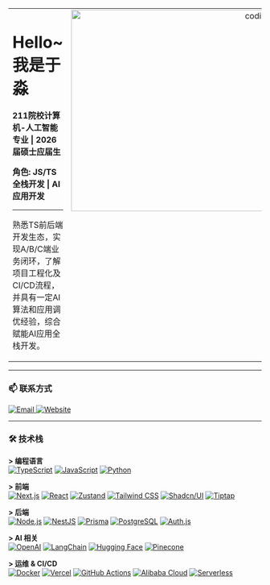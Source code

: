 <table>
  <tr>
    <td valign="top">
      <h1>Hello~ 我是于淼</h1>
      <p><strong>211院校计算机-人工智能专业 | 2026 届硕士应届生</strong></p>
      <p><strong>角色: JS/TS 全栈开发 | AI 应用开发</strong></p>
      <hr>
      <p>熟悉TS前后端开发生态，实现A/B/C端业务闭环，了解项目工程化及CI/CD流程，并具有一定AI算法和应用调优经验，综合赋能AI应用全栈开发。</p>
    </td>
    <td valign="top" align="right">
      <img src="https://media.giphy.com/media/WFZvB7VIXBgiz3oDXE/giphy.gif" width="400" alt="coding">
    </td>
  </tr>
</table>

---

### 📫 联系方式

<p align="left">
  <a href="mailto:boat2moon@proton.me" target="_blank">
    <img src="https://img.shields.io/badge/ProtonMail-8B89CC?style=for-the-badge&logo=protonmail&logoColor=white" alt="Email">
  </a>
  <a href="https://boat2moon.com" target="_blank">
    <img src="https://img.shields.io/badge/Website-4A90E2?style=for-the-badge&logo=About.me&logoColor=white" alt="Website">
  </a>
</p>

---

### 🛠️ 技术栈

<p align="left">
  <strong> &gt; 编程语言 </strong> <br>
  <a href="#"><img alt="TypeScript" src="https://img.shields.io/badge/TypeScript-3178C6.svg?style=for-the-badge&logo=TypeScript&logoColor=white"></a>
  <a href="#"><img alt="JavaScript" src="https://img.shields.io/badge/JavaScript-F7DF1E.svg?style=for-the-badge&logo=JavaScript&logoColor=black"></a>
  <a href="#"><img alt="Python" src="https://img.shields.io/badge/Python-3776AB.svg?style=for-the-badge&logo=Python&logoColor=white"></a>
</p>

<p align="left">
  <strong> &gt; 前端 </strong> <br>
  <a href="#"><img alt="Next.js" src="https://img.shields.io/badge/Next.js-000000.svg?style=for-the-badge&logo=Next.js&logoColor=white"></a>
  <a href="#"><img alt="React" src="https://img.shields.io/badge/React-61DAFB.svg?style=for-the-badge&logo=React&logoColor=black"></a>
  <a href="#"><img alt="Zustand" src="https://img.shields.io/badge/Zustand-000000.svg?style=for-the-badge&logo=zustand&logoColor=white"></a>
  <a href="#"><img alt="Tailwind CSS" src="https://img.shields.io/badge/Tailwind_CSS-06B6D4.svg?style=for-the-badge&logo=Tailwind-CSS&logoColor=white"></a>
  <a href="#"><img alt="Shadcn/UI" src="https://img.shields.io/badge/Shadcn/UI-000000.svg?style=for-the-badge&logo=shadcn-ui&logoColor=white"></a>
  <a href="#"><img alt="Tiptap" src="https://img.shields.io/badge/Tiptap-000000.svg?style=for-the-badge&logo=tiptap&logoColor=white"></a>
</p>

<p align="left">
  <strong> &gt; 后端 </strong> <br>
  <a href="#"><img alt="Node.js" src="https://img.shields.io/badge/Node.js-339933.svg?style=for-the-badge&logo=Node.js&logoColor=white"></a>
  <a href="#"><img alt="NestJS" src="https://img.shields.io/badge/NestJS-E0234E.svg?style=for-the-badge&logo=NestJS&logoColor=white"></a>
  <a href="#"><img alt="Prisma" src="https://img.shields.io/badge/Prisma-2D3748.svg?style=for-the-badge&logo=Prisma&logoColor=white"></a>
  <a href="#"><img alt="PostgreSQL" src="https://img.shields.io/badge/PostgreSQL-4169E1.svg?style=for-the-badge&logo=PostgreSQL&logoColor=white"></a>
  <a href="#"><img alt="Auth.js" src="https://img.shields.io/badge/Auth.js-24292E?style=for-the-badge&logo=nextauth.js&logoColor=white"></a>
</p>

<p align="left">
  <strong> &gt; AI 相关 </strong> <br>
  <a href="#"><img alt="OpenAI" src="https://img.shields.io/badge/OpenAI-412991.svg?style=for-the-badge&logo=openai&logoColor=white"></a>
  <a href="#"><img alt="LangChain" src="https://img.shields.io/badge/LangChain-000000.svg?style=for-the-badge&logo=LangChain&logoColor=white"></a>
  <a href="#"><img alt="Hugging Face" src="https://img.shields.io/badge/🤗%20Hugging_Face-FFD21E.svg?style=for-the-badge&logo=Hugging-Face&logoColor=black"></a>
  <a href="#"><img alt="Pinecone" src="https://img.shields.io/badge/Pinecone-000000.svg?style=for-the-badge&logo=Pinecone&logoColor=white"></a>
</p>

<p align="left">
  <strong> &gt; 运维 & CI/CD </strong> <br>
  <a href="#"><img alt="Docker" src="https://img.shields.io/badge/Docker-2496ED.svg?style=for-the-badge&logo=Docker&logoColor=white"></a>
  <a href="#"><img alt="Vercel" src="https://img.shields.io/badge/Vercel-000000.svg?style=for-the-badge&logo=Vercel&logoColor=white"></a>
  <a href="#"><img alt="GitHub Actions" src="https://img.shields.io/badge/GitHub_Actions-2088FF.svg?style=for-the-badge&logo=GitHub-Actions&logoColor=white"></a>
  <a href="#"><img alt="Alibaba Cloud" src="https://img.shields.io/badge/Alibaba_Cloud-FF6A00.svg?style=for-the-badge&logo=alibabacloud&logoColor=white"></a>
  <a href="#"><img alt="Serverless" src="https://img.shields.io/badge/Serverless-FD5750.svg?style=for-the-badge&logo=Serverless&logoColor=white"></a>
</p>
